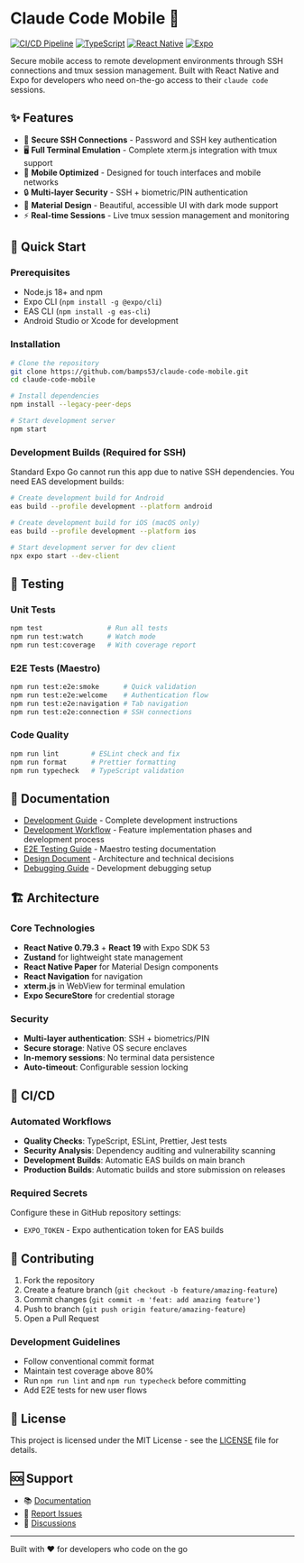 # Claude Code Mobile 📱

[![CI/CD Pipeline](https://github.com/bamps53/claude-code-mobile/actions/workflows/ci.yml/badge.svg)](https://github.com/bamps53/claude-code-mobile/actions/workflows/ci.yml)
[![TypeScript](https://img.shields.io/badge/TypeScript-007ACC?style=flat&logo=typescript&logoColor=white)](https://www.typescriptlang.org/)
[![React Native](https://img.shields.io/badge/React_Native-20232A?style=flat&logo=react&logoColor=61DAFB)](https://reactnative.dev/)
[![Expo](https://img.shields.io/badge/Expo-000020?style=flat&logo=expo&logoColor=white)](https://expo.dev/)

Secure mobile access to remote development environments through SSH connections and tmux session management. Built with React Native and Expo for developers who need on-the-go access to their `claude code` sessions.

## ✨ Features

- 🔐 **Secure SSH Connections** - Password and SSH key authentication
- 🖥️ **Full Terminal Emulation** - Complete xterm.js integration with tmux support
- 📱 **Mobile Optimized** - Designed for touch interfaces and mobile networks
- 🔒 **Multi-layer Security** - SSH + biometric/PIN authentication
- 🎨 **Material Design** - Beautiful, accessible UI with dark mode support
- ⚡ **Real-time Sessions** - Live tmux session management and monitoring

## 🚀 Quick Start

### Prerequisites

- Node.js 18+ and npm
- Expo CLI (`npm install -g @expo/cli`)
- EAS CLI (`npm install -g eas-cli`)
- Android Studio or Xcode for development

### Installation

```bash
# Clone the repository
git clone https://github.com/bamps53/claude-code-mobile.git
cd claude-code-mobile

# Install dependencies
npm install --legacy-peer-deps

# Start development server
npm start
```

### Development Builds (Required for SSH)

Standard Expo Go cannot run this app due to native SSH dependencies. You need EAS development builds:

```bash
# Create development build for Android
eas build --profile development --platform android

# Create development build for iOS (macOS only)
eas build --profile development --platform ios

# Start development server for dev client
npx expo start --dev-client
```

## 🧪 Testing

### Unit Tests

```bash
npm test                # Run all tests
npm run test:watch      # Watch mode
npm run test:coverage   # With coverage report
```

### E2E Tests (Maestro)

```bash
npm run test:e2e:smoke      # Quick validation
npm run test:e2e:welcome    # Authentication flow
npm run test:e2e:navigation # Tab navigation
npm run test:e2e:connection # SSH connections
```

### Code Quality

```bash
npm run lint        # ESLint check and fix
npm run format      # Prettier formatting
npm run typecheck   # TypeScript validation
```

## 📖 Documentation

- [Development Guide](./CLAUDE.md) - Complete development instructions
- [Development Workflow](./docs/DEVELOPMENT_WORKFLOW.md) - Feature implementation phases and development process
- [E2E Testing Guide](./docs/E2E_TESTING.md) - Maestro testing documentation
- [Design Document](./docs/DESIGN_DOC.md) - Architecture and technical decisions
- [Debugging Guide](./docs/DEBUGGING.md) - Development debugging setup

## 🏗️ Architecture

### Core Technologies

- **React Native 0.79.3** + **React 19** with Expo SDK 53
- **Zustand** for lightweight state management
- **React Native Paper** for Material Design components
- **React Navigation** for navigation
- **xterm.js** in WebView for terminal emulation
- **Expo SecureStore** for credential storage

### Security

- **Multi-layer authentication**: SSH + biometrics/PIN
- **Secure storage**: Native OS secure enclaves
- **In-memory sessions**: No terminal data persistence
- **Auto-timeout**: Configurable session locking

## 🔧 CI/CD

### Automated Workflows

- **Quality Checks**: TypeScript, ESLint, Prettier, Jest tests
- **Security Analysis**: Dependency auditing and vulnerability scanning
- **Development Builds**: Automatic EAS builds on main branch
- **Production Builds**: Automatic builds and store submission on releases

### Required Secrets

Configure these in GitHub repository settings:

- `EXPO_TOKEN` - Expo authentication token for EAS builds

## 🤝 Contributing

1. Fork the repository
2. Create a feature branch (`git checkout -b feature/amazing-feature`)
3. Commit changes (`git commit -m 'feat: add amazing feature'`)
4. Push to branch (`git push origin feature/amazing-feature`)
5. Open a Pull Request

### Development Guidelines

- Follow conventional commit format
- Maintain test coverage above 80%
- Run `npm run lint` and `npm run typecheck` before committing
- Add E2E tests for new user flows

## 📄 License

This project is licensed under the MIT License - see the [LICENSE](LICENSE) file for details.

## 🆘 Support

- 📚 [Documentation](./CLAUDE.md)
- 🐛 [Report Issues](https://github.com/bamps53/claude-code-mobile/issues)
- 💬 [Discussions](https://github.com/bamps53/claude-code-mobile/discussions)

---

Built with ❤️ for developers who code on the go
